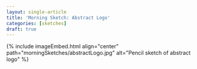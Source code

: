 ```yaml
---
layout: single-article
title: 'Morning Sketch: Abstract Logo'
categories: [sketches]
draft: true
---
```


{% include imageEmbed.html align="center" path="morningSketches/abstractLogo.jpg" alt="Pencil sketch of abstract logo" %}
